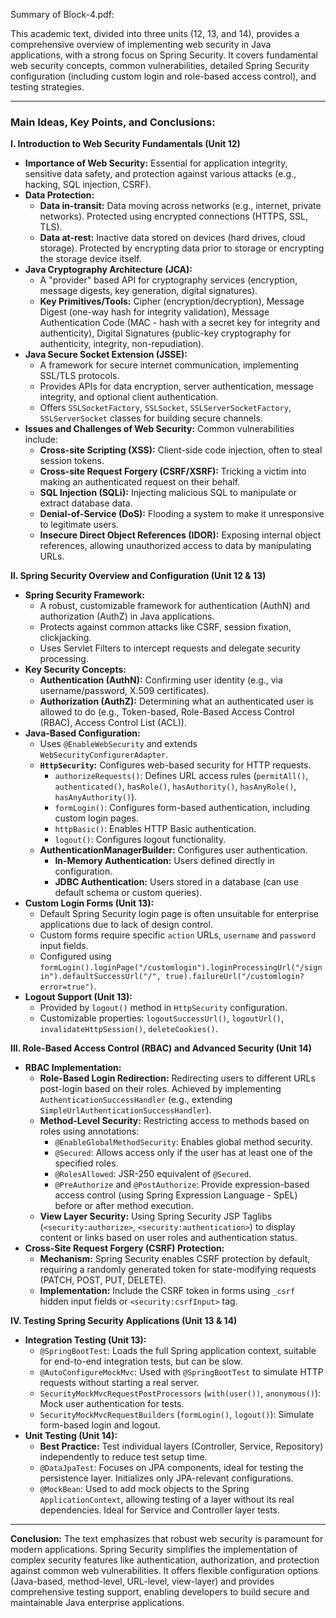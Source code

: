 Summary of Block-4.pdf:

This academic text, divided into three units (12, 13, and 14), provides a comprehensive overview of implementing web security in Java applications, with a strong focus on Spring Security. It covers fundamental web security concepts, common vulnerabilities, detailed Spring Security configuration (including custom login and role-based access control), and testing strategies.

---

### Main Ideas, Key Points, and Conclusions:

**I. Introduction to Web Security Fundamentals (Unit 12)**
*   **Importance of Web Security:** Essential for application integrity, sensitive data safety, and protection against various attacks (e.g., hacking, SQL injection, CSRF).
*   **Data Protection:**
    *   **Data in-transit:** Data moving across networks (e.g., internet, private networks). Protected using encrypted connections (HTTPS, SSL, TLS).
    *   **Data at-rest:** Inactive data stored on devices (hard drives, cloud storage). Protected by encrypting data prior to storage or encrypting the storage device itself.
*   **Java Cryptography Architecture (JCA):**
    *   A "provider" based API for cryptography services (encryption, message digests, key generation, digital signatures).
    *   **Key Primitives/Tools:** Cipher (encryption/decryption), Message Digest (one-way hash for integrity validation), Message Authentication Code (MAC - hash with a secret key for integrity and authenticity), Digital Signatures (public-key cryptography for authenticity, integrity, non-repudiation).
*   **Java Secure Socket Extension (JSSE):**
    *   A framework for secure internet communication, implementing SSL/TLS protocols.
    *   Provides APIs for data encryption, server authentication, message integrity, and optional client authentication.
    *   Offers `SSLSocketFactory`, `SSLSocket`, `SSLServerSocketFactory`, `SSLServerSocket` classes for building secure channels.
*   **Issues and Challenges of Web Security:** Common vulnerabilities include:
    *   **Cross-site Scripting (XSS):** Client-side code injection, often to steal session tokens.
    *   **Cross-site Request Forgery (CSRF/XSRF):** Tricking a victim into making an authenticated request on their behalf.
    *   **SQL Injection (SQLi):** Injecting malicious SQL to manipulate or extract database data.
    *   **Denial-of-Service (DoS):** Flooding a system to make it unresponsive to legitimate users.
    *   **Insecure Direct Object References (IDOR):** Exposing internal object references, allowing unauthorized access to data by manipulating URLs.

**II. Spring Security Overview and Configuration (Unit 12 & 13)**
*   **Spring Security Framework:**
    *   A robust, customizable framework for authentication (AuthN) and authorization (AuthZ) in Java applications.
    *   Protects against common attacks like CSRF, session fixation, clickjacking.
    *   Uses Servlet Filters to intercept requests and delegate security processing.
*   **Key Security Concepts:**
    *   **Authentication (AuthN):** Confirming user identity (e.g., via username/password, X.509 certificates).
    *   **Authorization (AuthZ):** Determining what an authenticated user is allowed to do (e.g., Token-based, Role-Based Access Control (RBAC), Access Control List (ACL)).
*   **Java-Based Configuration:**
    *   Uses `@EnableWebSecurity` and extends `WebSecurityConfigurerAdapter`.
    *   **`HttpSecurity`:** Configures web-based security for HTTP requests.
        *   `authorizeRequests()`: Defines URL access rules (`permitAll()`, `authenticated()`, `hasRole()`, `hasAuthority()`, `hasAnyRole()`, `hasAnyAuthority()`).
        *   `formLogin()`: Configures form-based authentication, including custom login pages.
        *   `httpBasic()`: Enables HTTP Basic authentication.
        *   `logout()`: Configures logout functionality.
    *   **AuthenticationManagerBuilder:** Configures user authentication.
        *   **In-Memory Authentication:** Users defined directly in configuration.
        *   **JDBC Authentication:** Users stored in a database (can use default schema or custom queries).
*   **Custom Login Forms (Unit 13):**
    *   Default Spring Security login page is often unsuitable for enterprise applications due to lack of design control.
    *   Custom forms require specific `action` URLs, `username` and `password` input fields.
    *   Configured using `formLogin().loginPage("/customlogin").loginProcessingUrl("/signin").defaultSuccessUrl("/", true).failureUrl("/customlogin?error=true")`.
*   **Logout Support (Unit 13):**
    *   Provided by `logout()` method in `HttpSecurity` configuration.
    *   Customizable properties: `logoutSuccessUrl()`, `logoutUrl()`, `invalidateHttpSession()`, `deleteCookies()`.

**III. Role-Based Access Control (RBAC) and Advanced Security (Unit 14)**
*   **RBAC Implementation:**
    *   **Role-Based Login Redirection:** Redirecting users to different URLs post-login based on their roles. Achieved by implementing `AuthenticationSuccessHandler` (e.g., extending `SimpleUrlAuthenticationSuccessHandler`).
    *   **Method-Level Security:** Restricting access to methods based on roles using annotations:
        *   `@EnableGlobalMethodSecurity`: Enables global method security.
        *   `@Secured`: Allows access only if the user has at least one of the specified roles.
        *   `@RolesAllowed`: JSR-250 equivalent of `@Secured`.
        *   `@PreAuthorize` and `@PostAuthorize`: Provide expression-based access control (using Spring Expression Language - SpEL) before or after method execution.
    *   **View Layer Security:** Using Spring Security JSP Taglibs (`<security:authorize>`, `<security:authentication>`) to display content or links based on user roles and authentication status.
*   **Cross-Site Request Forgery (CSRF) Protection:**
    *   **Mechanism:** Spring Security enables CSRF protection by default, requiring a randomly generated token for state-modifying requests (PATCH, POST, PUT, DELETE).
    *   **Implementation:** Include the CSRF token in forms using `_csrf` hidden input fields or `<security:csrfInput>` tag.

**IV. Testing Spring Security Applications (Unit 13 & 14)**
*   **Integration Testing (Unit 13):**
    *   `@SpringBootTest`: Loads the full Spring application context, suitable for end-to-end integration tests, but can be slow.
    *   `@AutoConfigureMockMvc`: Used with `@SpringBootTest` to simulate HTTP requests without starting a real server.
    *   `SecurityMockMvcRequestPostProcessors` (`with(user())`, `anonymous()`): Mock user authentication for tests.
    *   `SecurityMockMvcRequestBuilders` (`formLogin()`, `logout()`): Simulate form-based login and logout.
*   **Unit Testing (Unit 14):**
    *   **Best Practice:** Test individual layers (Controller, Service, Repository) independently to reduce test setup time.
    *   `@DataJpaTest`: Focuses on JPA components, ideal for testing the persistence layer. Initializes only JPA-relevant configurations.
    *   `@MockBean`: Used to add mock objects to the Spring `ApplicationContext`, allowing testing of a layer without its real dependencies. Ideal for Service and Controller layer tests.

---

**Conclusion:**
The text emphasizes that robust web security is paramount for modern applications. Spring Security simplifies the implementation of complex security features like authentication, authorization, and protection against common web vulnerabilities. It offers flexible configuration options (Java-based, method-level, URL-level, view-layer) and provides comprehensive testing support, enabling developers to build secure and maintainable Java enterprise applications.